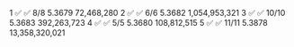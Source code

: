 1	✅	✅ 8/8   5.3679     72,468,280
2	✅	✅ 6/6   5.3682  1,054,953,321
3	✅	✅ 10/10 5.3683    392,263,723
4	✅	✅ 5/5   5.3680    108,812,515
5	✅	✅ 11/11 5.3878 13,358,320,021
